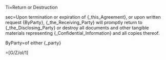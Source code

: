 Ti=Return or Destruction

sec=Upon termination or expiration of {_this_Agreement}, or upon written request {ByParty}, {_the_Receiving_Party} will promptly return to {_the_Disclosing_Party} or destroy all documents and other tangible materials representing {_Confidential_Information} and all copies thereof.

ByParty=of either {_party}

=[G/Z/ol/1]
